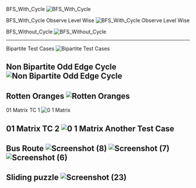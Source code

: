 BFS_With_Cycle
![BFS_With_Cycle](https://user-images.githubusercontent.com/53194167/143679469-28dfec7f-d17f-483e-8f56-4e6e87766fad.PNG)

BFS_With_Cycle Observe Level Wise
![BFS_With_Cycle Observe Level Wise](https://user-images.githubusercontent.com/53194167/143679482-91db5ca9-3cd0-47fa-be4c-b8f91a30df25.PNG)

BFS_Without_Cycle
![BFS_Without_Cycle](https://user-images.githubusercontent.com/53194167/143679470-b454875c-f142-4c9c-9dc6-39e51dd70bf5.PNG)

-----------------------------------------------------------------------------------------------------------------------------------------------------------------------------------
Bipartite Test Cases
![Bipartite Test Cases](https://user-images.githubusercontent.com/53194167/143679472-d8d03e40-e67d-4863-9f59-307250c5540c.PNG)

Non Bipartite Odd Edge Cycle
![Non Bipartite Odd Edge Cycle](https://user-images.githubusercontent.com/53194167/143679473-b93ded97-5c32-465a-b575-b011d7e9cdc3.PNG)
-----------------------------------------------------------------------------------------------------------------------------------------------------------------------------------

Rotten Oranges
![Rotten Oranges](https://user-images.githubusercontent.com/53194167/143679475-29d955f0-9cef-4cb2-92ef-c6eb65b2a19f.PNG)
-----------------------------------------------------------------------------------------------------------------------------------------------------------------------------------

01 Matrix TC 1
![0 1 Matrix](https://user-images.githubusercontent.com/53194167/143679478-ee4e1817-4dc1-4b62-89f0-79d182932c77.PNG)

01 Matrix TC 2
![0 1 Matrix Another Test Case](https://user-images.githubusercontent.com/53194167/143679476-b3d2d87f-7b4b-4f5b-b247-e5a0d30ab911.PNG)
-----------------------------------------------------------------------------------------------------------------------------------------------------------------------------------

Bus Route
![Screenshot (8)](https://user-images.githubusercontent.com/53194167/163670226-e4159591-7616-4ec7-a282-38ed125fe17e.png)
![Screenshot (7)](https://user-images.githubusercontent.com/53194167/163670232-2651d2c3-10ae-4835-81fa-d09faa978a5a.png)
![Screenshot (6)](https://user-images.githubusercontent.com/53194167/163670231-e94b8c0b-f7f9-4699-bd0e-242534ce33d3.png)
-----------------------------------------------------------------------------------------------------------------------------------------------------------------------------------
Sliding puzzle
![Screenshot (23)](https://user-images.githubusercontent.com/53194167/167296890-5b0b1fca-1d17-40b6-a15e-d3696272c97b.png)
-----------------------------------------------------------------------------------------------------------------------------------------------------------------------------------
